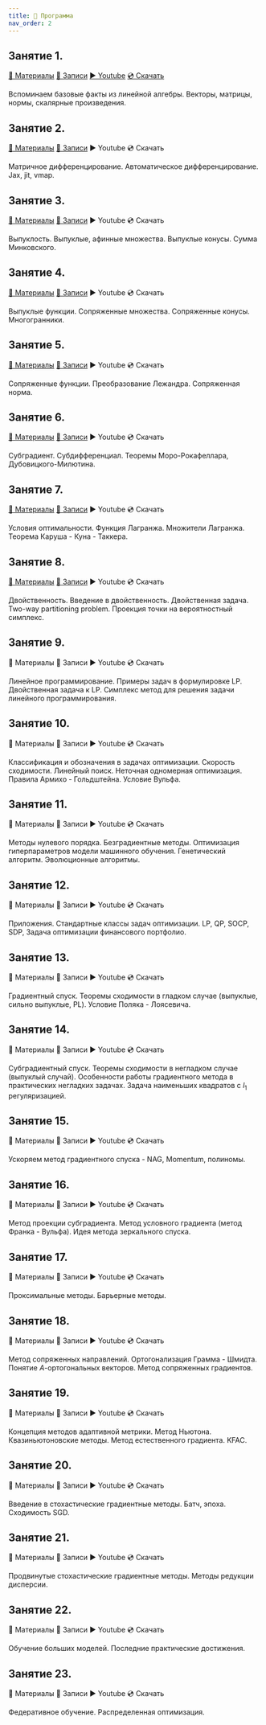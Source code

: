 ```yaml
---
title: 🚀 Программа
nav_order: 2
---
```


## Занятие 1.
[📄 Материалы](/presentations/1.pdf) [📝 Записи](/notes/1.pdf) [▶️ Youtube](https://youtu.be/duPZb4AGz3c) [💿 Скачать](https://disk.yandex.ru/i/xHEA-arLogKprg)

Вспоминаем базовые факты из линейной алгебры. Векторы, матрицы, нормы, скалярные произведения.

## Занятие 2.
[📄 Материалы](/presentations/2.pdf) [📝 Записи](/notes/2.pdf) ▶️ Youtube 💿 Скачать

Матричное дифференцирование. Автоматическое дифференцирование. Jax, jit, vmap.

## Занятие 3.
[📄 Материалы](/presentations/3.pdf) [📝 Записи](/notes/3.pdf) ▶️ Youtube 💿 Скачать

Выпуклость. Выпуклые, афинные множества. Выпуклые конусы. Сумма Минковского.

## Занятие 4.
[📄 Материалы](/presentations/4.pdf) [📝 Записи](/notes/4.pdf)  ▶️ Youtube 💿 Скачать

Выпуклые функции. Сопряженные множества.  Сопряженные конусы. Многогранники.

## Занятие 5.
[📄 Материалы](/presentations/5.pdf) [📝 Записи](/notes/5.pdf) ▶️ Youtube 💿 Скачать

Сопряженные функции. Преобразование Лежандра. Сопряженная норма.

## Занятие 6.
[📄 Материалы](/presentations/6.pdf) [📝 Записи](/notes/6.pdf) ▶️ Youtube 💿 Скачать

Субградиент. Субдифференциал. Теоремы Моро-Рокафеллара, Дубовицкого-Милютина.

## Занятие 7.
[📄 Материалы](/presentations/7.pdf) [📝 Записи](/notes/7.pdf)  ▶️ Youtube 💿 Скачать

Условия оптимальности. Функция Лагранжа. Множители Лагранжа. Теорема Каруша - Куна - Таккера.

## Занятие 8.
[📄 Материалы](/presentations/8.pdf) [📝 Записи](/notes/8.pdf) ▶️ Youtube 💿 Скачать

Двойственность. Введение в двойственность. Двойственная задача. Two-way partitioning problem. Проекция точки на вероятностный симплекс.

## Занятие 9.
📄 Материалы 📝 Записи ▶️ Youtube 💿 Скачать

Линейное программирование. Примеры задач в формулировке LP. Двойственная задача к LP. Симплекс метод для решения задачи линейного  программирования.

## Занятие 10.
📄 Материалы 📝 Записи ▶️ Youtube 💿 Скачать

Классификация и обозначения в задачах оптимизации. Скорость сходимости. Линейный поиск. Неточная одномерная оптимизация. Правила Армихо  - Гольдштейна. Условие Вульфа.

## Занятие 11.
📄 Материалы 📝 Записи ▶️ Youtube 💿 Скачать

Методы нулевого порядка. Безградиентные методы. Оптимизация гиперпараметров модели машинного обучения. Генетический алгоритм.  Эволюционные алгоритмы.

## Занятие 12.
📄 Материалы 📝 Записи ▶️ Youtube 💿 Скачать

Приложения. Стандартные классы задач оптимизации. LP, QP, SOCP, SDP, Задача оптимизации финансового портфолио.

## Занятие 13.
📄 Материалы 📝 Записи ▶️ Youtube 💿 Скачать

Градиентный спуск. Теоремы сходимости в гладком случае (выпуклые, сильно выпуклые, PL). Условие Поляка - Лоясевича.

## Занятие 14.
📄 Материалы 📝 Записи ▶️ Youtube 💿 Скачать

Субградиентный спуск. Теоремы сходимости в негладком случае (выпуклый случай). Особенности работы градиентного метода в практических  негладких задачах. Задача наименьших квадратов с $l_1$ регуляризацией.

## Занятие 15.
📄 Материалы 📝 Записи ▶️ Youtube 💿 Скачать

Ускоряем метод градиентного спуска - NAG, Momentum, полиномы.

## Занятие 16.
📄 Материалы 📝 Записи ▶️ Youtube 💿 Скачать

Метод проекции субградиента. Метод условного градиента (метод Франка - Вульфа). Идея метода зеркального спуска.

## Занятие 17.
📄 Материалы 📝 Записи ▶️ Youtube 💿 Скачать

Проксимальные методы. Барьерные методы.

## Занятие 18.
📄 Материалы 📝 Записи ▶️ Youtube 💿 Скачать

Метод сопряженных направлений. Ортогонализация Грамма - Шмидта. Понятие $A$-ортогональных векторов. Метод сопряженных градиентов. 

## Занятие 19.
📄 Материалы 📝 Записи ▶️ Youtube 💿 Скачать

Концепция методов адаптивной метрики. Метод Ньютона. Квазиньютоновские методы. Метод естественного градиента. KFAC.

## Занятие 20.
📄 Материалы 📝 Записи ▶️ Youtube 💿 Скачать

Введение в стохастические градиентные методы. Батч, эпоха. Сходимость SGD.

## Занятие 21.
📄 Материалы 📝 Записи ▶️ Youtube 💿 Скачать

Продвинутые стохастические градиентные методы. Методы редукции дисперсии. 

## Занятие 22.
📄 Материалы 📝 Записи ▶️ Youtube 💿 Скачать

Обучение больших моделей. Последние практические достижения.

## Занятие 23.
📄 Материалы 📝 Записи ▶️ Youtube 💿 Скачать

Федеративное обучение. Распределенная оптимизация.
